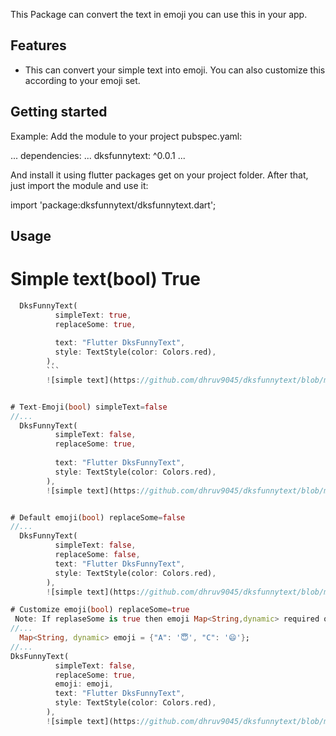 <!--
This README describes the package. If you publish this package to pub.dev,
this README's contents appear on the landing page for your package.

For information about how to write a good package README, see the guide for
[writing package pages](https://dart.dev/guides/libraries/writing-package-pages).

For general information about developing packages, see the Dart guide for
[creating packages](https://dart.dev/guides/libraries/create-library-packages)
and the Flutter guide for
[developing packages and plugins](https://flutter.dev/developing-packages).
-->

This Package can convert the text in emoji you can use this in your app.

## Features

* This can convert your simple text into emoji. You can also customize this according to your emoji set.

## Getting started

Example: Add the module to your project pubspec.yaml:

... 
  dependencies:
  ...
    dksfunnytext: ^0.0.1
...

And install it using flutter packages get on your project folder. After that, just import the module and use it:

import 'package:dksfunnytext/dksfunnytext.dart';

## Usage

# Simple text(bool) True
```dart
  DksFunnyText(
          simpleText: true,
          replaceSome: true,
        
          text: "Flutter DksFunnyText",
          style: TextStyle(color: Colors.red),
        ),
        ```
        ![simple text](https://github.com/dhruv9045/dksfunnytext/blob/main/screenshots/simple%20text.png)


# Text-Emoji(bool) simpleText=false
//...
  DksFunnyText(
          simpleText: false,
          replaceSome: true,
       
          text: "Flutter DksFunnyText",
          style: TextStyle(color: Colors.red),
        ),
        ![simple text](https://github.com/dhruv9045/dksfunnytext/blob/main/screenshots/text%20to%20emoji.png)


# Default emoji(bool) replaceSome=false
//...
  DksFunnyText(
          simpleText: false,
          replaceSome: false,
          text: "Flutter DksFunnyText",
          style: TextStyle(color: Colors.red),
        ),
        ![simple text](https://github.com/dhruv9045/dksfunnytext/blob/main/screenshots/text%20to%20emoji.png)

# Customize emoji(bool) replaceSome=true
 Note: If replaseSome is true then emoji Map<String,dynamic> required other wise it pick up default emojies.
//...
  Map<String, dynamic> emoji = {"A": '😇', "C": '😄'};
//...
DksFunnyText(
          simpleText: false,
          replaceSome: true,
          emoji: emoji,
          text: "Flutter DksFunnyText",
          style: TextStyle(color: Colors.red),
        ),
        ![simple text](https://github.com/dhruv9045/dksfunnytext/blob/main/screenshots/text%20to%20emoji.png)
 


